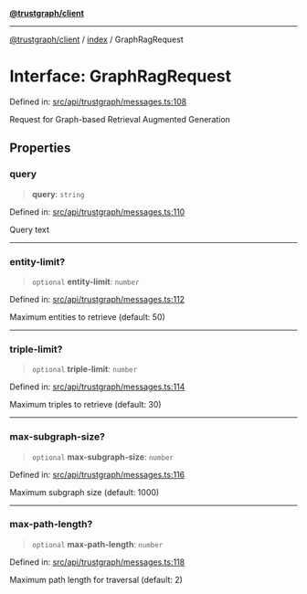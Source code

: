 [**@trustgraph/client**](../../README.md)

***

[@trustgraph/client](../../README.md) / [index](../README.md) / GraphRagRequest

# Interface: GraphRagRequest

Defined in: [src/api/trustgraph/messages.ts:108](https://github.com/trustgraph-ai/trustgraph-ts-client/blob/92e187771a25b959c85a4f966bb97eb5d407310b/src/api/trustgraph/messages.ts#L108)

Request for Graph-based Retrieval Augmented Generation

## Properties

### query

> **query**: `string`

Defined in: [src/api/trustgraph/messages.ts:110](https://github.com/trustgraph-ai/trustgraph-ts-client/blob/92e187771a25b959c85a4f966bb97eb5d407310b/src/api/trustgraph/messages.ts#L110)

Query text

***

### entity-limit?

> `optional` **entity-limit**: `number`

Defined in: [src/api/trustgraph/messages.ts:112](https://github.com/trustgraph-ai/trustgraph-ts-client/blob/92e187771a25b959c85a4f966bb97eb5d407310b/src/api/trustgraph/messages.ts#L112)

Maximum entities to retrieve (default: 50)

***

### triple-limit?

> `optional` **triple-limit**: `number`

Defined in: [src/api/trustgraph/messages.ts:114](https://github.com/trustgraph-ai/trustgraph-ts-client/blob/92e187771a25b959c85a4f966bb97eb5d407310b/src/api/trustgraph/messages.ts#L114)

Maximum triples to retrieve (default: 30)

***

### max-subgraph-size?

> `optional` **max-subgraph-size**: `number`

Defined in: [src/api/trustgraph/messages.ts:116](https://github.com/trustgraph-ai/trustgraph-ts-client/blob/92e187771a25b959c85a4f966bb97eb5d407310b/src/api/trustgraph/messages.ts#L116)

Maximum subgraph size (default: 1000)

***

### max-path-length?

> `optional` **max-path-length**: `number`

Defined in: [src/api/trustgraph/messages.ts:118](https://github.com/trustgraph-ai/trustgraph-ts-client/blob/92e187771a25b959c85a4f966bb97eb5d407310b/src/api/trustgraph/messages.ts#L118)

Maximum path length for traversal (default: 2)

